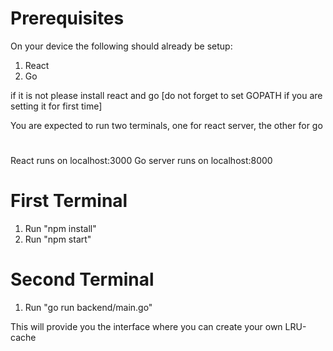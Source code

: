 # Prerequisites

On your device the following should already be setup:
1. React
2. Go


if it is not please install react and go [do not forget to set GOPATH if you are setting it for first time]



You are expected to run two terminals, one for react server, the other for go
#

React runs on localhost:3000
Go server runs on localhost:8000

# First Terminal

1. Run "npm install"
2. Run "npm start"

# Second Terminal

1. Run "go run backend/main.go"



This will provide you the interface where you can create your own LRU-cache
